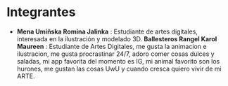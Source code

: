 # Integrantes

* **Mena Umiñska Romina Jalinka** : Estudiante de artes digitales, interesada en la ilustración y modelado 3D.
**Ballesteros Rangel Karol Maureen** : Estudiante de Artes Digitales, me gusta la animacion e ilustracion, me gusta procrastinar 24/7, adoro comer cosas dulces y saladas, mi app favorita del momento es IG, mi animal favorito son los hurones, me gustan las cosas UwU y cuando cresca quiero vivir de mi ARTE. 


